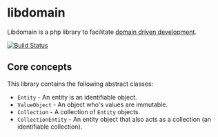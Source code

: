 # libdomain

Libdomain is a php library to facilitate [domain driven development](http://en.wikipedia.org/wiki/Domain-driven_design).

[![Build Status](https://travis-ci.org/cjsaylor/libdomain.svg?branch=master)](https://travis-ci.org/cjsaylor/libdomain)

## Core concepts

This library contains the following abstract classes:

* `Entity` - An entity is an identifiable object.
* `ValueObject` - An object who's values are immutable.
* `Collection` - A collection of `Entity` objects.
* `CollectionEntity` - An entity object that also acts as a collection (an identifiable collection).
